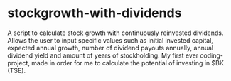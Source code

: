 # stockgrowth-with-dividends
A script to calculate stock growth with continuously reinvested dividends. Allows the user to input specific values such as initial invested capital, expected annual growth, number of dividend payouts annually, annual dividend yield and amount of years of stockholding.
My first ever coding-project, made in order for me to calculate the potential of investing in $BK (TSE).
